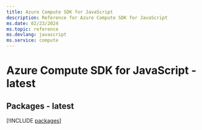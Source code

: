 ```yaml
---
title: Azure Compute SDK for JavaScript
description: Reference for Azure Compute SDK for JavaScript
ms.date: 02/23/2024
ms.topic: reference
ms.devlang: javascript
ms.service: compute
---
```

# Azure Compute SDK for JavaScript - latest
## Packages - latest
[!INCLUDE [packages](compute-index.md)]